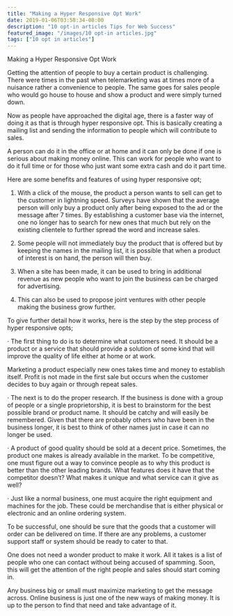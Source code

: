 ```yaml
---
title: "Making a Hyper Responsive Opt Work"
date: 2019-01-06T03:58:34-08:00
description: "10 opt-in articles Tips for Web Success"
featured_image: "/images/10 opt-in articles.jpg"
tags: ["10 opt in articles"]
---
```


Making a Hyper Responsive Opt Work


Getting the attention of people to buy a certain product is challenging. There were times in the past when telemarketing was at times more of a nuisance rather a convenience to people. The same goes for sales people who would go house to house and show a product and were simply turned down. 

Now as people have approached the digital age, there is a faster way of doing it as that is through hyper responsive opt. This is basically creating a mailing list and sending the information to people which will contribute to sales. 

A person can do it in the office or at home and it can only be done if one is serious about making money online. This can work for people who want to do it full time or for those who just want some extra cash and do it part time. 

Here are some benefits and features of using hyper responsive opt;

1.	With a click of the mouse, the product a person wants to sell can get to the customer in lightning speed. Surveys have shown that the average person will only buy a product only after being exposed to the ad or the message after 7 times.  By establishing a customer base via the internet, one no longer has to search for new ones that much but rely on the existing clientele to further spread the word and increase sales.

2.	Some people will not immediately buy the product that is offered but by keeping the names in the mailing list, it is possible that when a product of interest is on hand, the person will then buy.

3.	When a site has been made, it can be used to bring in additional revenue as new people who want to join the business can be charged for advertising. 

4.	This can also be used to propose joint ventures with other people making the business grow further.

To give further detail how it works, here is the step by the step process of hyper responsive opts;

·	The first thing to do is to determine what customers need. It should be a product or a service that should provide a solution of some kind that will improve the quality of life either at home or at work. 

Marketing a product especially new ones takes time and money to establish itself. Profit is not made in the first sale but occurs when the customer decides to buy again or through repeat sales.

·	The next is to do the proper research. If the business is done with a group of people or a single proprietorship, it is best to brainstorm for the best possible brand or product name. It should be catchy and will easily be remembered. Given that there are probably others who have been in the business longer, it is best to think of other names just in case it can no longer be used.

·	A product of good quality should be sold at a decent price. Sometimes, the product one makes is already available in the market. To be competitive, one must figure out a way to convince people as to why this product is better than the other leading brands. What features does it have that the competitor doesn’t? What makes it unique and what service can it give as well?

·	Just like a normal business, one must acquire the right equipment and machines for the job. These could be merchandise that is either physical or electronic and an online ordering system. 

To be successful, one should be sure that the goods that a customer will order can be delivered on time. If there are any problems, a customer support staff or system should be ready to cater to that.  

One does not need a wonder product to make it work.  All it takes is a list of people who one can contact without being accused of spamming. Soon, this will get the attention of the right people and sales should start coming in. 

Any business big or small must maximize marketing to get the message across. Online business is just one of the new ways of making money. It is up to the person to find that need and take advantage of it.



